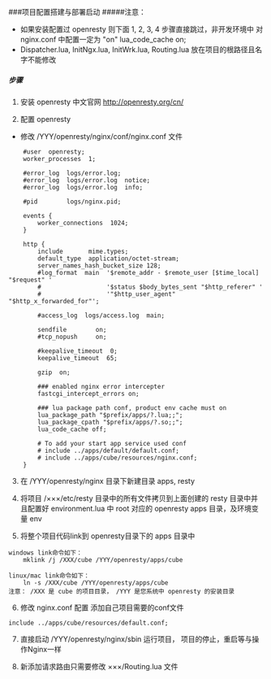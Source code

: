 ###项目配置搭建与部署启动
#####注意： 
* 如果安装配置过 openresty 则下面 1, 2, 3, 4 步骤直接跳过，非开发环境中 对 nginx.conf 中配置一定为 "on" lua_code_cache on; 
* Dispatcher.lua, InitNgx.lua, InitWrk.lua, Routing.lua 放在项目的根路径且名字不能修改
##### 步骤
1. 安装 openresty 中文官网 http://openresty.org/cn/

2. 配置 openresty 
* 修改 /YYY/openresty/nginx/conf/nginx.conf 文件
```
    #user  openresty;
    worker_processes  1;
    
    #error_log  logs/error.log;
    #error_log  logs/error.log  notice;
    #error_log  logs/error.log  info;
    
    #pid        logs/nginx.pid;
    
    events {
        worker_connections  1024;
    }
    
    http {
        include       mime.types;
        default_type  application/octet-stream;
    	server_names_hash_bucket_size 128;
        #log_format  main  '$remote_addr - $remote_user [$time_local] "$request" '
        #                  '$status $body_bytes_sent "$http_referer" '
        #                  '"$http_user_agent" "$http_x_forwarded_for"';
    
        #access_log  logs/access.log  main;
    
        sendfile        on;
        #tcp_nopush     on;
    
        #keepalive_timeout  0;
        keepalive_timeout  65;
    
        gzip  on;
        
        ### enabled nginx error intercepter
        fastcgi_intercept_errors on;
        
    	### lua package path conf, product env cache must on 
    	lua_package_path "$prefix/apps/?.lua;;";
    	lua_package_cpath "$prefix/apps/?.so;;";
    	lua_code_cache off;
    
    	# To add your start app service used conf 
    	# include ../apps/default/default.conf;
    	# include ../apps/cube/resources/nginx.conf;
    }
```    
3. 在 /YYY/openresty/nginx 目录下新建目录 apps, resty

4. 将项目 /×××/etc/resty 目录中的所有文件拷贝到上面创建的 resty 目录中并且配置好 environment.lua 中 root 对应的 openresty apps 目录，及环境变量 env

5. 将整个项目代码link到 openresty目录下的 apps 目录中
> 
    windows link命令如下：
        mklink /j /XXX/cube /YYY/openresty/apps/cube
    
    linux/mac link命令如下：
        ln -s /XXX/cube /YYY/openresty/apps/cube
    注意： /XXX 是 cube 的项目目录， /YYY 是您系统中 openresty 的安装目录
    
6. 修改 nginx.conf 配置 添加自己项目需要的conf文件
>
    include ../apps/cube/resources/default.conf;

7. 直接启动 /YYY/openresty/nginx/sbin 运行项目， 项目的停止，重启等与操作Nginx一样

8. 新添加请求路由只需要修改 ×××/Routing.lua 文件
